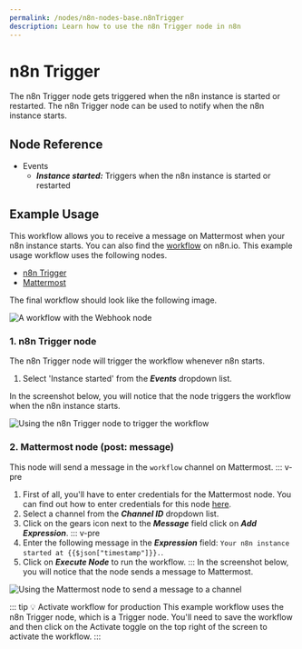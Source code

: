 ```yaml
---
permalink: /nodes/n8n-nodes-base.n8nTrigger
description: Learn how to use the n8n Trigger node in n8n
---
```


# n8n Trigger

The n8n Trigger node gets triggered when the n8n instance is started or restarted. The n8n Trigger node can be used to notify when the n8n instance starts.

## Node Reference

- Events
    - ***Instance started:*** Triggers when the n8n instance is started or restarted

## Example Usage

This workflow allows you to receive a message on Mattermost when your n8n instance starts. You can also find the [workflow](https://n8n.io/workflows/1058) on n8n.io. This example usage workflow uses the following nodes.
- [n8n Trigger]()
- [Mattermost](../../nodes/Mattermost/README.md)

The final workflow should look like the following image.

![A workflow with the Webhook node](REDACTED)

### 1. n8n Trigger node

The n8n Trigger node will trigger the workflow whenever n8n starts.

1. Select 'Instance started' from the ***Events*** dropdown list.

In the screenshot below, you will notice that the node triggers the workflow when the n8n instance starts.

![Using the n8n Trigger node to trigger the workflow](REDACTED)

### 2. Mattermost node (post: message)

This node will send a message in the `workflow` channel on Mattermost.
::: v-pre
1. First of all, you'll have to enter credentials for the Mattermost node. You can find out how to enter credentials for this node [here](../../../credentials/Mattermost/README.md).
2. Select a channel from the ***Channel ID*** dropdown list.
3. Click on the gears icon next to the ***Message*** field click on ***Add Expression***.
::: v-pre
4. Enter the following message in the ***Expression*** field: `Your n8n instance started at {{$json["timestamp"]}}.`.
5. Click on ***Execute Node*** to run the workflow.
:::
In the screenshot below, you will notice that the node sends a message to Mattermost.

![Using the Mattermost node to send a message to a channel](REDACTED)

::: tip 💡 Activate workflow for production
This example workflow uses the n8n Trigger node, which is a Trigger node. You'll need to save the workflow and then click on the Activate toggle on the top right of the screen to activate the workflow.
:::
